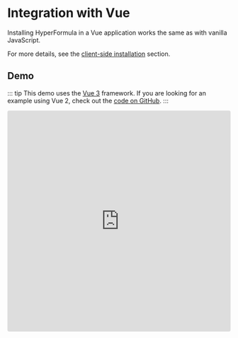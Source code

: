 # Integration with Vue

Installing HyperFormula in a Vue application works the same as with vanilla JavaScript.

For more details, see the [client-side installation](client-side-installation.md) section.

## Demo

::: tip
This demo uses the [Vue 3](https://v3.vuejs.org/) framework. If you are looking for an example using Vue 2, check out the [code on GitHub](https://github.com/handsontable/hyperformula-demos/tree/2.5.x/vue-demo).
:::

<iframe
     src="https://codesandbox.io/embed/github/handsontable/hyperformula-demos/tree/2.6.x/vue-3-demo?autoresize=1&fontsize=11&hidenavigation=1&theme=light&view=preview"
     style="width:100%; height:500px; border:0; border-radius: 4px; overflow:hidden;"
     title="handsontable/hyperformula-demos: vue-demo"
     allow="accelerometer; ambient-light-sensor; camera; encrypted-media; geolocation; gyroscope; hid; microphone; midi; payment; usb; vr; xr-spatial-tracking"
     sandbox="allow-autoplay allow-forms allow-modals allow-popups allow-presentation allow-same-origin allow-scripts">
</iframe>
